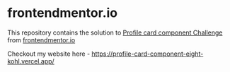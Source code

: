 # frontendmentor.io
This repository contains the solution to [Profile card component Challenge](https://www.frontendmentor.io/challenges/profile-card-component-cfArpWshJ) from [frontendmentor.io](https://www.frontendmentor.io/)

Checkout my website here - https://profile-card-component-eight-kohl.vercel.app/
